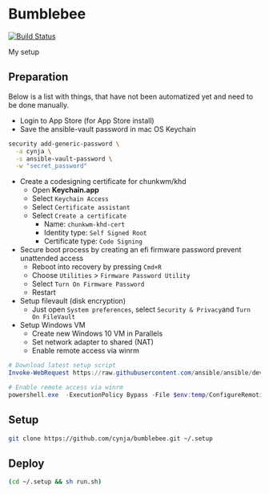 # Bumblebee
[![Build Status](https://travis-ci.com/cynja/bumblebee.svg?token=qsq6ipkGdWY8noRaZ81h&branch=master)](https://travis-ci.com/cynja/bumblebee)

My setup

## Preparation
Below is a list with things, that have not been automatized yet and need to be done manually.

- Login to App Store (for App Store install)
- Save the ansible-vault password in mac OS Keychain
```bash
security add-generic-password \
  -a cynja \
  -s ansible-vault-password \
  -w "secret_password"
```
- Create a codesigning certificate for chunkwm/khd
  - Open **Keychain.app**
  - Select `Keychain Access`
  - Select `Certificate assistant`
  - Select `Create a certificate`
    - Name: `chunkwm-khd-cert`
    - Identity type: `Self Signed Root`
    - Certificate type: `Code Signing`
- Secure boot process by creating an efi firmware password prevent unattended access
  - Reboot into recovery by pressing `Cmd+R`
  - Choose `Utilities` > `Firmware Password Utility`
  - Select `Turn On Firmware Password`
  - Restart
- Setup filevault (disk encryption)
  - Just open `System preferences`, select `Security & Privacy`and `Turn On FileVault`
- Setup Windows VM 
  - Create new Windows 10 VM in Parallels
  - Set network adapter to shared (NAT)
  - Enable remote access via winrm
```powershell
# Download latest setup script
Invoke-WebRequest https://raw.githubusercontent.com/ansible/ansible/devel/examples/scripts/ConfigureRemotingForAnsible.ps1 -OutFile $env:temp/ConfigureRemotingForAnsible.ps1

# Enable remote access via winrm
powershell.exe  -ExecutionPolicy Bypass -File $env:temp/ConfigureRemotingForAnsible.ps1 -CertValidityDays 3650 -Verbose -SkipNetworkProfileCheck
```

## Setup
```bash
git clone https://github.com/cynja/bumblebee.git ~/.setup
```

## Deploy
```bash
(cd ~/.setup && sh run.sh)
```